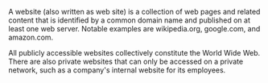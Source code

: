 A website (also written as web site) is a collection of web pages and related content that is identified by a common domain name and published on at least one web server. Notable examples are wikipedia.org, google.com, and amazon.com.

All publicly accessible websites collectively constitute the World Wide Web. There are also private websites that can only be accessed on a private network, such as a company's internal website for its employees.
